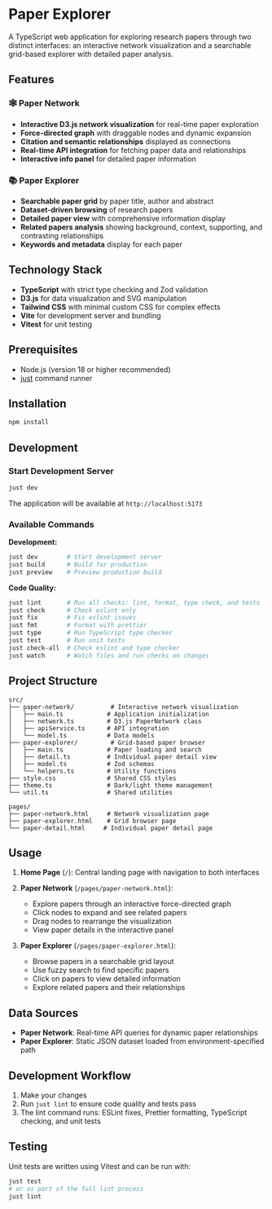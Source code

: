 # Paper Explorer

A TypeScript web application for exploring research papers through two distinct
interfaces: an interactive network visualization and a searchable grid-based explorer
with detailed paper analysis.

## Features

### 🕸️ Paper Network

- **Interactive D3.js network visualization** for real-time paper exploration
- **Force-directed graph** with draggable nodes and dynamic expansion
- **Citation and semantic relationships** displayed as connections
- **Real-time API integration** for fetching paper data and relationships
- **Interactive info panel** for detailed paper information

### 📚 Paper Explorer

- **Searchable paper grid** by paper title, author and abstract
- **Dataset-driven browsing** of research papers
- **Detailed paper view** with comprehensive information display
- **Related papers analysis** showing background, context, supporting, and contrasting
  relationships
- **Keywords and metadata** display for each paper

## Technology Stack

- **TypeScript** with strict type checking and Zod validation
- **D3.js** for data visualization and SVG manipulation
- **Tailwind CSS** with minimal custom CSS for complex effects
- **Vite** for development server and bundling
- **Vitest** for unit testing

## Prerequisites

- Node.js (version 18 or higher recommended)
- [just](https://github.com/casey/just) command runner

## Installation

```bash
npm install
```

## Development

### Start Development Server

```bash
just dev
```

The application will be available at `http://localhost:5173`

### Available Commands

**Development:**

```bash
just dev        # Start development server
just build      # Build for production
just preview    # Preview production build
```

**Code Quality:**

```bash
just lint       # Run all checks: lint, format, type check, and tests
just check      # Check eslint only
just fix        # Fix eslint issues
just fmt        # Format with prettier
just type       # Run TypeScript type checker
just test       # Run unit tests
just check-all  # Check eslint and type checker
just watch      # Watch files and run checks on changes
```

## Project Structure

```
src/
├── paper-network/          # Interactive network visualization
│   ├── main.ts            # Application initialization
│   ├── network.ts         # D3.js PaperNetwork class
│   ├── apiService.ts      # API integration
│   └── model.ts           # Data models
├── paper-explorer/         # Grid-based paper browser
│   ├── main.ts            # Paper loading and search
│   ├── detail.ts          # Individual paper detail view
│   ├── model.ts           # Zod schemas
│   └── helpers.ts         # Utility functions
├── style.css              # Shared CSS styles
├── theme.ts               # Dark/light theme management
└── util.ts                # Shared utilities

pages/
├── paper-network.html     # Network visualization page
├── paper-explorer.html    # Grid browser page
└── paper-detail.html     # Individual paper detail page
```

## Usage

1. **Home Page** (`/`): Central landing page with navigation to both interfaces

2. **Paper Network** (`/pages/paper-network.html`):

   - Explore papers through an interactive force-directed graph
   - Click nodes to expand and see related papers
   - Drag nodes to rearrange the visualization
   - View paper details in the interactive panel

3. **Paper Explorer** (`/pages/paper-explorer.html`):
   - Browse papers in a searchable grid layout
   - Use fuzzy search to find specific papers
   - Click on papers to view detailed information
   - Explore related papers and their relationships

## Data Sources

- **Paper Network**: Real-time API queries for dynamic paper relationships
- **Paper Explorer**: Static JSON dataset loaded from environment-specified path

## Development Workflow

1. Make your changes
2. Run `just lint` to ensure code quality and tests pass
3. The lint command runs: ESLint fixes, Prettier formatting, TypeScript checking, and
   unit tests

## Testing

Unit tests are written using Vitest and can be run with:

```bash
just test
# or as part of the full lint process
just lint
```
